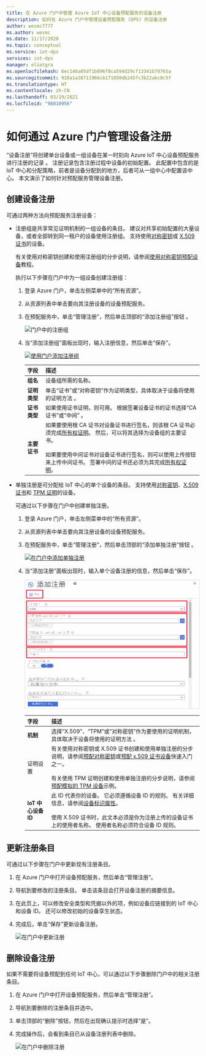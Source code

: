 ```yaml
---
title: 在 Azure 门户中管理 Azure IoT 中心设备预配服务的设备注册
description: 如何在 Azure 门户中管理设备预配服务 (DPS) 的设备注册
author: wesmc7777
ms.author: wesmc
ms.date: 11/17/2020
ms.topic: conceptual
ms.service: iot-dps
services: iot-dps
manager: eliotgra
ms.openlocfilehash: 6ec146a05df1b896f8ca594d29cf13341b70765a
ms.sourcegitcommit: 910a1a38711966cb171050db245fc3b22abc8c5f
ms.translationtype: HT
ms.contentlocale: zh-CN
ms.lasthandoff: 03/19/2021
ms.locfileid: "96010956"
---
```

# <a name="how-to-manage-device-enrollments-with-azure-portal"></a>如何通过 Azure 门户管理设备注册

“设备注册”将创建单台设备或一组设备在某一时刻向 Azure IoT 中心设备预配服务进行注册的记录  。 注册记录包含注册过程中设备的初始配置。 此配置中包含的是 IoT 中心和分配策略，前者是设备分配到的地方，后者可从一组中心中配置该中心。 本文演示了如何针对预配服务管理设备注册。


## <a name="create-a-device-enrollment"></a>创建设备注册

可通过两种方法向预配服务注册设备：

* 注册组是共享常见证明机制的一组设备的条目。 建议对共享初始配置的大量设备，或者全部转到同一租户的设备使用注册组。 支持使用[对称密钥](concepts-symmetric-key-attestation.md)或 [X.509 证书](concepts-x509-attestation.md)的设备。 

    有关使用对称密钥创建和使用注册组的分步说明，请参阅[使用对称密钥预配设备](how-to-legacy-device-symm-key.md)教程。

    执行以下步骤在门户中为一组设备创建注册组：

    1. 登录 Azure 门户，单击左侧菜单中的“所有资源”。  
    1. 从资源列表中单击要向其注册设备的设备预配服务。  
    1. 在预配服务中，单击“管理注册”，然后单击顶部的“添加注册组”按钮 。  
     
        ![门户中的注册组](./media/how-to-manage-enrollments/add-group-enrollment.png)
        
    1. 当“添加注册组”面板出现时，输入注册信息，然后单击“保存”。  
     
        [![使用门户添加注册组](./media/how-to-manage-enrollments/group-enrollment.png)](./media/how-to-manage-enrollments/group-enrollment.png#lightbox)
        
        | 字段 | 描述 |
        | :--- | :--- |
        | **组名** | 设备组所需的名称。 |
        | **证明类型** | 单击“证书”或“对称密钥”作为证明类型，具体取决于设备将使用的证明方法 。 |
        | **证书类型** | 如果使用证书证明，则可用。 根据签署设备证书的证书选择“CA 证书”或“中间” 。 |
        | **主要证书** | 如果要使用根 CA 证书对设备证书进行签名，则该根 CA 证书必须完成[所有权证明](how-to-verify-certificates.md)。 然后，可以将其选择为设备组的主要证书。<br><br>如果要使用中间证书对设备证书进行签名，则可以使用上传按钮来上传中间证书。 签署中间的证书还必须为其完成[所有权证明](how-to-verify-certificates.md)。 |

        
    

* 单独注册是可分配给 IoT 中心的单个设备的条目。 支持使用[对称密钥](concepts-symmetric-key-attestation.md)、[X.509 证书](concepts-x509-attestation.md)和 [TPM 证明](concepts-tpm-attestation.md)的设备。 

    可通过以下步骤在门户中创建单独注册。

    1. 登录 Azure 门户，单击左侧菜单中的“所有资源”。
    1. 从资源列表中单击要向其注册设备的设备预配服务。
    1. 在预配服务中，单击“管理注册”，然后单击顶部的“添加单独注册”按钮 。   

       [![在门户中添加单独注册](./media/how-to-manage-enrollments/add-individual-enrollment.png)](./media/how-to-manage-enrollments/add-individual-enrollment.png#lightbox)

    1. 当“添加注册”面板出现时，输入单个设备注册的信息，然后单击“保存”。 
     
        [![门户中的单独注册](./media/how-to-manage-enrollments/individual-enrollment.png)](./media/how-to-manage-enrollments/individual-enrollment.png#lightbox)
    
        | 字段 | 描述 |
        | :--- | :--- |
        | **机制** | 选择“X.509”、“TPM”或“对称密钥”作为要使用的证明机制，具体取决于设备将使用的证明方法  。 |
        | 证明设置 | 有关使用对称密钥或 X.509 证书创建和使用单独注册的分步说明，请参阅[预配对称密钥](quick-create-simulated-device-symmetric-key-java.md#create-a-device-enrollment)或[预配 x.509 证书设备](quick-create-simulated-device-x509-java.md#create-a-self-signed-x509-device-certificate-and-individual-enrollment-entry)快速入门之一。<br><br>有关使用 TPM 证明创建和使用单独注册的分步说明，请参阅[预配模拟的 TPM 设备](quick-create-simulated-device-tpm-java.md#create-a-device-enrollment-entry)示例。|
        | **IoT 中心设备 ID** |  此 ID 代表你的设备。 它必须遵循设备 ID 的规则。 有关详细信息，请参阅[设备标识属性](../iot-hub/iot-hub-devguide-identity-registry.md#device-identity-properties)。<br><br>使用 X.509 证书时，此文本必须是你为注册上传的设备证书上的使用者名称。 使用者名称必须符合设备 ID 规则。|
            


## <a name="update-an-enrollment-entry"></a>更新注册条目
可通过以下步骤在门户中更新现有注册条目。

1. 在 Azure 门户中打开设备预配服务，然后单击“管理注册”。 
1. 导航到要修改的注册条目。 单击该条目会打开设备注册的摘要信息。 
1. 在此页上，可以修改安全类型和凭据以外的项，例如设备应链接到的 IoT 中心和设备 ID。 还可以修改初始的设备孪生状态。 
1. 完成后，单击“保存”更新设备注册。 

    ![在门户中更新注册](./media/how-to-manage-enrollments/update-enrollment.png)

## <a name="remove-a-device-enrollment"></a>删除设备注册
如果不需要将设备预配到任何 IoT 中心，可以通过以下步骤删除门户中的相关注册条目。

1. 在 Azure 门户中打开设备预配服务，然后单击“管理注册”。 
1. 导航到要删除的注册条目并选中。 
1. 单击顶部的“删除”按钮，然后在出现确认提示时选择“是”。 
1. 完成操作后，会看到条目已从设备注册列表中删除。 
 
    ![在门户中删除注册](./media/how-to-manage-enrollments/remove-enrollment.png)